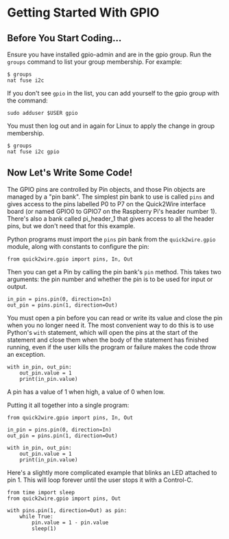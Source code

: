 Getting Started With GPIO
=========================


Before You Start Coding...
--------------------------

Ensure you have installed gpio-admin and are in the gpio group.  Run
the `groups` command to list your group membership. For example:

    $ groups
    nat fuse i2c 

If you don't see `gpio` in the list, you can add yourself to the gpio group with the command:

    sudo adduser $USER gpio

You must then log out and in again for Linux to apply the change in
group membership.

    $ groups
    nat fuse i2c gpio


Now Let's Write Some Code!
--------------------------

The GPIO pins are controlled by Pin objects, and those Pin objects are
managed by a "pin bank".  The simplest pin bank to use is called
`pins` and gives access to the pins labelled P0 to P7 on the
Quick2Wire interface board (or named GPIO0 to GPIO7 on the Raspberry
Pi's header number 1).  There's also a bank called pi_header_1 that
gives access to all the header pins, but we don't need that for this
example.

Python programs must import the `pins` pin bank from the
`quick2wire.gpio` module, along with constants to configure the pin:

    from quick2wire.gpio import pins, In, Out

Then you can get a Pin by calling the pin bank's `pin` method. This
takes two arguments: the pin number and whether the pin is to be used
for input or output.

    in_pin = pins.pin(0, direction=In)
    out_pin = pins.pin(1, direction=Out)

You must open a pin before you can read or write its value and close
the pin when you no longer need it.  The most convenient way to do
this is to use Python's `with` statement, which will open the pins at
the start of the statement and close them when the body of the
statement has finished running, even if the user kills the program or
failure makes the code throw an exception.
    
    with in_pin, out_pin:
        out_pin.value = 1
        print(in_pin.value)

A pin has a value of 1 when high, a value of 0 when low.

Putting it all together into a single program:

    from quick2wire.gpio import pins, In, Out
    
    in_pin = pins.pin(0, direction=In)
    out_pin = pins.pin(1, direction=Out)
    
    with in_pin, out_pin:
        out_pin.value = 1
        print(in_pin.value)


Here's a slightly more complicated example that blinks an LED attached to pin 1. This will
loop forever until the user stops it with a Control-C.

    from time import sleep
    from quick2wire.gpio import pins, Out
    
    with pins.pin(1, direction=Out) as pin:
        while True:
            pin.value = 1 - pin.value
            sleep(1)
